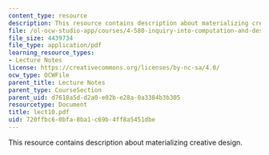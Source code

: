 ```yaml
---
content_type: resource
description: This resource contains description about materializing creative design.
file: /ol-ocw-studio-app/courses/4-580-inquiry-into-computation-and-design-fall-2006/720ffbc60bfa8ba1c69b4ff8a5451dbe_lect10.pdf
file_size: 4439734
file_type: application/pdf
learning_resource_types:
- Lecture Notes
license: https://creativecommons.org/licenses/by-nc-sa/4.0/
ocw_type: OCWFile
parent_title: Lecture Notes
parent_type: CourseSection
parent_uid: d7618a5d-d2a0-e02b-e28a-0a3384b3b305
resourcetype: Document
title: lect10.pdf
uid: 720ffbc6-0bfa-8ba1-c69b-4ff8a5451dbe
---
```

This resource contains description about materializing creative design.